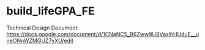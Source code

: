 # build_lifeGPA_FE

Technical Design Document:
https://docs.google.com/document/d/1CNaNC5_B6Zww9U8VaxlhHUduE__uneONnWZMGUZ7yXU/edit
